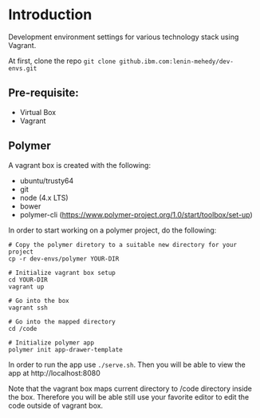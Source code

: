 # Introduction
Development environment settings for various technology stack using Vagrant. 

At first, clone the repo ``` git clone github.ibm.com:lenin-mehedy/dev-envs.git ```

## Pre-requisite:
- Virtual Box
- Vagrant

## Polymer
A vagrant box is created with the following:
- ubuntu/trusty64
- git
- node (4.x LTS)
- bower
- polymer-cli (https://www.polymer-project.org/1.0/start/toolbox/set-up)


In order to start working on a polymer project, do the following:

```
# Copy the polymer diretory to a suitable new directory for your project
cp -r dev-envs/polymer YOUR-DIR

# Initialize vagrant box setup
cd YOUR-DIR
vagrant up

# Go into the box
vagrant ssh

# Go into the mapped directory
cd /code

# Initialize polymer app
polymer init app-drawer-template
```

In order to run the app use ``` ./serve.sh ```. Then you will be able to view the app at http://localhost:8080

Note that the vagrant box maps current directory to /code directory inside the box. Therefore you will be able still use your favorite editor to edit the code outside of vagrant box. 

